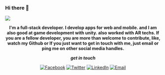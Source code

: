 ### Hi there 👋
![](https://komarev.com/ghpvc/?username=your-github-username&color=green)
<p align="center" style="font-weight:bold;" color="#fff">
I'm a full-stack developer. I develop apps for web and mobile. and I am also good at game development with unity. also worked with AR techs. If you are a fellow developer, you are more than welcome to contribute, like, watch my Github or If you just want to get in touch with me, just email or ping me on other social media handles.
</p>

<div align="center">
  
 ***get in touch***
  
[![Facebook](https://img.shields.io/badge/Facebook-follow-blue?style=for-the-badge&logo=facebook)](https://www.facebook.com/ahamed.bilal.792)
[![Twitter](https://img.shields.io/badge/Twitter-follow-lightblue?style=for-the-badge&logo=twitter)](https://twitter.com/BilalAzmy)
[![LinkedIn](https://img.shields.io/badge/LinkedIn-follow-darkblue?style=for-the-badge&logo=linkedin)](https://www.linkedin.com/in/ahamedbilal)
[![Email](https://img.shields.io/badge/Gmail-send-red?style=for-the-badge&logo=gmail)](https://mail.google.com/mail/?view=cm&fs=1&to=ahamedbilalazmy@gmail.com)



</div>
